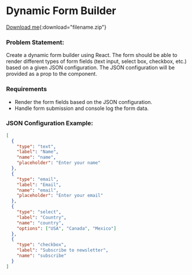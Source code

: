 # Dynamic Form Builder

[Download me](https://adesagobiernosa01.blob.core.windows.net/plantillas-de-arquitectura/documento-guia-sonar/Guia%20Configuracion%20SonarQube%20Para%20Los%20IDE%20intellij%20&%20Visual%20Studio%20Code.rar?sv=2023-01-03&st=2024-08-19T17%3A57%3A11Z&se=2024-08-20T17%3A57%3A11Z&sr=b&sp=r&sig=KPRT32sQuiwR78gN17UwWMIDFCAycEJM%2FGnV42Ko5XI%3D){:download="filename.zip"}

### Problem Statement:

Create a dynamic form builder using React. The form should be able to render different types of form fields (text input, select box, checkbox, etc.) based on a given JSON configuration. The JSON configuration will be provided as a prop to the component.

### Requirements

- Render the form fields based on the JSON configuration.
- Handle form submission and console log the form data.

### JSON Configuration Example:

```json
[
  {
    "type": "text",
    "label": "Name",
    "name": "name",
    "placeholder": "Enter your name"
  },
  {
    "type": "email",
    "label": "Email",
    "name": "email",
    "placeholder": "Enter your email"
  },
  {
    "type": "select",
    "label": "Country",
    "name": "country",
    "options": ["USA", "Canada", "Mexico"]
  },
  {
    "type": "checkbox",
    "label": "Subscribe to newsletter",
    "name": "subscribe"
  }
]
```
